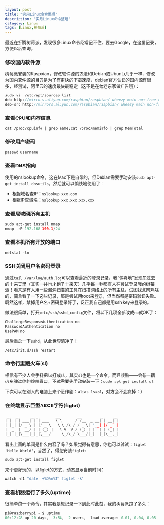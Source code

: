 ```yaml
---
layout: post
title: "实用Linux命令整理"
description: "实用Linux命令整理"
category: Linux
tags: [Linux,树莓派]
---
```



最近在折腾树莓派，发现很多Linux命令经常记不住，要去Google，在这里记录，方便以后查询。

<!--more-->

### 修改国内软件源

树莓派安装的Raspbian，修改软件源的方法和Debian或Ubuntu几乎一样，修改为国内软件源的目的是为了有更快的下载速度，debian官方认证的国内源有很多，经测试，阿里云的速度最快最稳定（这不是在给老东家做广告哦）：
```c
sudo vi  /etc/apt/sources.list
deb http://mirrors.aliyun.com/raspbian/raspbian/ wheezy main non-free contrib rpi
deb-src http://mirrors.aliyun.com/raspbian/raspbian/ wheezy main non-free contrib rpi
```
	
### 查看CPU和内存信息
```shell
cat /proc/cpuinfo | grep name;cat /proc/meminfo | grep MemTotal
```
	
### 修改用户密码
```c
passwd username
```
	
### 查看DNS指向

使用的nslookup命令，这在Mac下是自带的，但Debian需要手动安装`sudo apt-get install dnsutils`，然后就可以愉快地使用了：

- 根据域名查IP：`nslookup xxx.com`
- 根据IP查域名：`nslookup xxx.xxx.xxx.xxx`

### 查看局域网所有主机
```c
sudo apt-get install nmap
nmap -sP 192.168.199.1/24
```
	
### 查看本机所有开放的端口 
```c
netstat -ln
```
	
### SSH关闭用户名密码登录

通过`tail /var/log/auth.log`可以查看最近的登录记录，我“惊喜地”发现在过去的十来天里（其实一共也才跑了十来天）几乎每一秒都有人在尝试登录我的树莓派！看来是有人用一些漏洞扫描的工具在扫描网络上的所有主机，试图找点肉鸡啥的，简单看了一下这些记录，都是尝试用root来登录，但当然都是密码验证失败。既然这样，禁掉用户名+密码登录好了，反正我自己都是用ssh key来登录的。

做法很简单，打开`/etc/ssh/sshd_config`文件，将以下几项全部改成`no`就OK了：
```c
ChallengeResponseAuthentication no
PasswordAuthentication no
UsePAM no
```
	
最后重启一下`sshd`，从此世界清净了！
```
/etc/init.d/ssh restart
```
	
### 命令行里跑火车(sl)

相信有不少人会手抖把`ls`打成`sl`，其实`sl`也是一个命令，而且很酷——会有一辆火车驶过你的终端窗口，不过需要先手动安装一下：`sudo apt-get install sl`

下次可以在别人的电脑上来个恶作剧：`alias ls=sl`，对方会不会疯掉：）

### 在终端显示巨型ASCII字符(figlet)
```c
 _   _      _ _        __        __         _     _
| | | | ___| | | ___   \ \      / /__  _ __| | __| |
| |_| |/ _ \ | |/ _ \   \ \ /\ / / _ \| '__| |/ _` |
|  _  |  __/ | | (_) |   \ V  V / (_) | |  | | (_| |
|_| |_|\___|_|_|\___/     \_/\_/ \___/|_|  |_|\__,_|
```

看出上面的单词是什么内容了吗？如果觉得有意思，你也可以试试：`figlet 'Hello World'`，当然了，得先安装`figlet`:
```c
sudo apt-get install figlet
```
	
来个更好玩的，以figlet的方式，动态显示当前时间：
```c
watch -n1 "date '+%D%n%T'|figlet -k"
```
	
### 查看机器运行了多久(uptime)

很简单的一个命令，其实我是想记录一下到此时此刻，我的树莓派跑了多久：
```c
pi@raspberrypi ~ $ uptime
00:12:28 up 20 days,  3:58,  2 users,  load average: 0.01, 0.04, 0.05
```
	